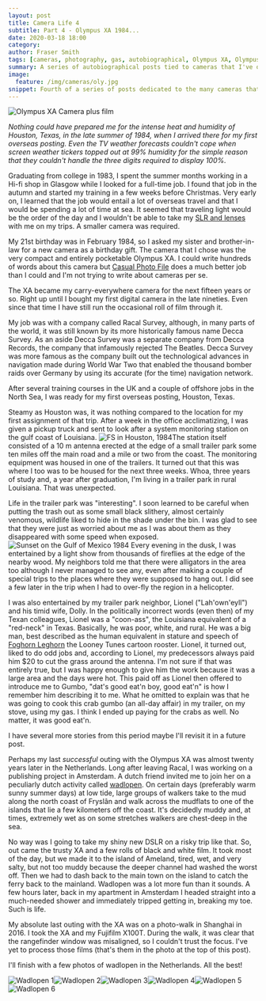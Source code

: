 ```yaml
---
layout: post
title: Camera Life 4
subtitle: Part 4 - Olympus XA 1984...
date: 2020-03-18 18:00
category:
author: Fraser Smith
tags: [cameras, photography, gas, autobiographical, Olympus XA, Olympus, Racal, Decca]
summary: A series of autobiographical posts tied to cameras that I've owned
image:
  feature: /img/cameras/oly.jpg
snippet: Fourth of a series of posts dedicated to the many cameras that I have owned over the years. While some posts may focus on my thoughts about the camera itself, for others, I hope to dig up some remote memories
---
```

<img src="/img/cameras/oly-bw.jpg" alt="Olympus XA Camera plus film" />

_Nothing could have prepared me for the intense heat and humidity of Houston, Texas, in the late summer of 1984, when I arrived there for my first overseas posting. Even the TV weather forecasts couldn't cope when screen weather tickers topped out at 99% humidity for the simple reason that they couldn't handle the three digits required to display 100%._
<!--more-->

Graduating from college in 1983, I spent the summer months working in a Hi-fi shop in Glasgow while I looked for a full-time job. I found that job in the autumn and started my training in a few weeks before Christmas. Very early on, I learned that the job would entail a lot of overseas travel and that I would be spending a lot of time at sea. It seemed that traveling light would be the order of the day and I wouldn't be able to take my [SLR and lenses](https://www.tramfishers.com/2020/03/11/a-life-in-cameras-3) with me on my trips. A smaller camera was required.

My 21st birthday was in February 1984, so I asked my sister and brother-in-law for a new camera as a birthday gift. The camera that I chose was the very compact and entirely pocketable Olympus XA. I could write hundreds of words about this camera but [Casual Photo File](https://www.casualphotophile.com/2018/06/20/olympus-xa-review-35mm-film-camera-rangefinder/) does a much better job than I could and I'm not trying to write about cameras per se.

The XA became my carry-everywhere camera for the next fifteen years or so. Right up until I bought my first digital camera in the late nineties. Even since that time I have still run the occasional roll of film through it.

My job was with a company called Racal Survey, although, in many parts of the world, it was still known by its more historically famous name Decca Survey. As an aside Decca Survey was a separate company from Decca Records, the company that infamously rejected The Beatles. Decca Survey was more famous as the company built out the technological advances in navigation made during World War Two that enabled the thousand bomber raids over Germany by using its accurate (for the time) navigation network.

After several training courses in the UK and a couple of offshore jobs in the North Sea, I was ready for my first overseas posting, Houston, Texas.

Steamy as Houston was, it was nothing compared to the location for my first assignment of that trip. After a week in the office acclimatizing, I was given a pickup truck and sent to look after a system monitoring station on the gulf coast of Louisiana. <img src="/img/fs-houston.jpg" alt="FS in Houston, 1984" class="lft" />The station itself consisted of a 10 m antenna erected at the edge of a small trailer park some ten miles off the main road and a mile or two from the coast. The monitoring equipment was housed in one of the trailers. It turned out that this was where I too was to be housed for the next three weeks. Whoa, three years of study and, a year after graduation, I'm living in a trailer park in rural Louisiana. That was unexpected.

Life in the trailer park was "interesting". I soon learned to be careful when putting the trash out as some small black slithery, almost certainly venomous, wildlife liked to hide in the shade under the bin. I was glad to see that they were just as worried about me as I was about them as they disappeared with some speed when exposed. <img src="/img/gulf-sunset.jpg" alt="Sunset on the Gulf of Mexico 1984" class="rght" /> Every evening in the dusk, I was entertained by a light show from thousands of fireflies at the edge of the nearby wood. My neighbors told me that there were alligators in the area too although I never managed to see any, even after making a couple of special trips to the places where they were supposed to hang out. I did see a few later in the trip when I had to over-fly the region in a helicopter.

I was also entertained by my trailer park neighbor, Lionel ("Lah'own'eyll") and his timid wife, Dolly. In the politically incorrect words (even then) of my Texan colleagues, Lionel was a "coon-ass", the Louisiana equivalent of a "red-neck" in Texas. Basically, he was poor, white, and rural. He was a big man, best described as the human equivalent in stature and speech of [Foghorn Leghorn](https://looneytunes.fandom.com/wiki/Foghorn_Leghorn) the Looney Tunes cartoon rooster. Lionel, it turned out, liked to do odd jobs and, according to Lionel, my predecessors always paid him $20 to cut the grass around the antenna. I'm not sure if that was entirely true, but I was happy enough to give him the work because it was a large area and the days were hot. This paid off as Lionel then offered to introduce me to Gumbo, "dat's good eat'n boy, good eat'n" is how I remember him describing it to me. What he omitted to explain was that he was going to cook this crab gumbo (an all-day affair) in my trailer, on my stove, using my gas. I think I ended up paying for the crabs as well. No matter, it was good eat'n.

I have several more stories from this period maybe I'll revisit it in a future post.

Perhaps my last _successful_ outing with the Olympus XA was almost twenty years later in the Netherlands. Long after leaving Racal, I was working on a publishing project in Amsterdam. A dutch friend invited me to join her on a peculiarly dutch activity called [wadlopen](https://www.wadlopen.net/). On certain days (preferably warm sunny summer days) at low tide, large groups of walkers take to the mud along the north coast of Fryslân and walk across the mudflats to one of the islands that lie a few kilometers off the coast. It's decidedly muddy and, at times, extremely wet as on some stretches walkers are chest-deep in the sea.

No way was I going to take my shiny new DSLR on a risky trip like that. So, out came the trusty XA and a few rolls of black and white film. It took most of the day, but we made it to the island of Ameland, tired, wet, and very salty, but not too muddy because the deeper channel had washed the worst off.  Then we had to dash back to the main town on the island to catch the ferry back to the mainland. Wadlopen was a lot more fun than it sounds. A few hours later, back in my apartment in Amsterdam I headed straight into a much-needed shower and immediately tripped getting in, breaking my toe. Such is life.

My absolute last outing with the XA was on a photo-walk in Shanghai in 2016. I took the XA and my Fujifilm X100T. During the walk, it was clear that the rangefinder window was misaligned, so I couldn't trust the focus. I've yet to process those films (that's them in the photo at the top of this post).

I'll finish with a few photos of wadlopen in the Netherlands. All the best!

<div>
<img src="/img/wl1.jpg" alt="Wadlopen 1" class="pic" /><img src="/img/wl2.jpg" alt="Wadlopen 2" class="pic" /><img src="/img/wl3.jpg" alt="Wadlopen 3" class="pic" /><img src="/img/wl4.jpg" alt="Wadlopen 4" class="pic" /><img src="/img/wl5.jpg" alt="Wadlopen 5" class="pic" /><img src="/img/wl6.jpg" alt="Wadlopen 6" class="pic" />
</div>








